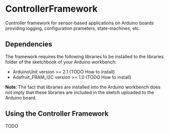 # ControllerFramework
Controller framework for sensor-based applications on Arduino boards providing logging, configuration prameters, state-machines, etc.

## Dependencies
The framework requires the following libraries to be installed to the libraries folder of the sketchbook of your Arduino workbench:
* ArduinoUnit version >= 2.1 (TODO How to install)
* Adafruit_FRAM_I2C version >= 1.0 (TODO How to install)

**Note**: The fact that libraries are installed into the Arduino workbench does not imply that these libraries are included in the sketch uploaded to the Arduino board.

## Using the Controller Framework
TODO
